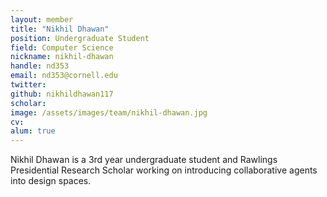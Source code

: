 ```yaml
---
layout: member
title: "Nikhil Dhawan"
position: Undergraduate Student
field: Computer Science
nickname: nikhil-dhawan
handle: nd353
email: nd353@cornell.edu
twitter: 
github: nikhildhawan117
scholar: 
image: /assets/images/team/nikhil-dhawan.jpg
cv: 
alum: true
---
```

Nikhil Dhawan is a 3rd year undergraduate student and Rawlings Presidential Research Scholar working on introducing collaborative agents into design spaces. 

